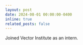 ```yaml
---
layout: post
date: 2024-08-01 00:00:00-0400
inline: true
related_posts: false
---
```


Joined Vector Institute as an intern.
